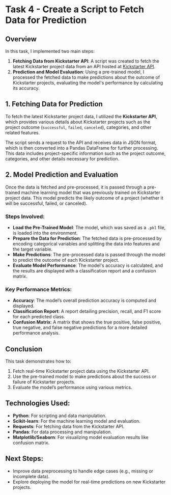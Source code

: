 # Task 4 - Create a Script to Fetch Data for Prediction

## Overview

In this task, I implemented two main steps:

1. **Fetching Data from Kickstarter API**: A script was created to fetch the latest Kickstarter project data from an API hosted at [Kickstarter API](https://kickstarter-api.onrender.com).
2. **Prediction and Model Evaluation**: Using a pre-trained model, I processed the fetched data to make predictions about the outcome of Kickstarter projects, evaluating the model's performance by calculating its accuracy.

## 1. Fetching Data for Prediction

To fetch the latest Kickstarter project data, I utilized the **Kickstarter API**, which provides various details about Kickstarter projects such as the project outcome (`successful`, `failed`, `canceled`), categories, and other related features.

The script sends a request to the API and receives data in JSON format, which is then converted into a Pandas DataFrame for further processing. This data includes project-specific information such as the project outcome, categories, and other details necessary for prediction.

## 2. Model Prediction and Evaluation

Once the data is fetched and pre-processed, it is passed through a pre-trained machine learning model that was previously trained on Kickstarter project data. This model predicts the likely outcome of a project (whether it will be successful, failed, or canceled).

### Steps Involved:
- **Load the Pre-Trained Model**: The model, which was saved as a `.pkl` file, is loaded into the environment.
- **Prepare the Data for Prediction**: The fetched data is pre-processed by encoding categorical variables and splitting the data into features and the target variable.
- **Make Predictions**: The pre-processed data is passed through the model to predict the outcome of each Kickstarter project.
- **Evaluate Model Performance**: The model's accuracy is calculated, and the results are displayed with a classification report and a confusion matrix.

### Key Performance Metrics:
- **Accuracy**: The model’s overall prediction accuracy is computed and displayed.
- **Classification Report**: A report detailing precision, recall, and F1 score for each predicted class.
- **Confusion Matrix**: A matrix that shows the true positive, false positive, true negative, and false negative predictions for a more detailed performance analysis.

## Conclusion

This task demonstrates how to:
1. Fetch real-time Kickstarter project data using the Kickstarter API.
2. Use the pre-trained model to make predictions about the success or failure of Kickstarter projects.
3. Evaluate the model’s performance using various metrics.

## Technologies Used:
- **Python**: For scripting and data manipulation.
- **Scikit-learn**: For the machine learning model and evaluation.
- **Requests**: For fetching data from the Kickstarter API.
- **Pandas**: For data processing and manipulation.
- **Matplotlib/Seaborn**: For visualizing model evaluation results like confusion matrix.

## Next Steps:
- Improve data preprocessing to handle edge cases (e.g., missing or incomplete data).
- Explore deploying the model for real-time predictions on new Kickstarter projects.

